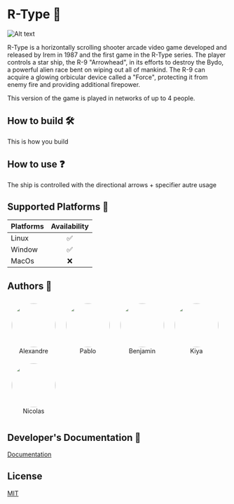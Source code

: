 
# R-Type 🚀

![Alt text](https://m.media-amazon.com/images/I/911DV9FiRTL.png)

R-Type is a horizontally scrolling shooter arcade video game developed and released by Irem in 1987 and the first game in the R-Type series. The player controls a star ship, the R-9 "Arrowhead", in its efforts to destroy the Bydo, a powerful alien race bent on wiping out all of mankind. The R-9 can acquire a glowing orbicular device called a "Force", protecting it from enemy fire and providing additional firepower.

This version of the game is played in networks of up to 4 people.

## How to build 🛠️

This is how you build
## How to use ❓
The ship is controlled with the directional arrows + specifier autre usage
## Supported Platforms 🤝

| Platforms | Availability |
| :---    |  :---:  |
| Linux   | ✅ |
| Window  | ✅ |
| MacOs   | ❌ |

## Authors 🐐

<div style="display: inline-block; margin: 10px; text-align: center;">
  <a href="https://github.com/AlexGuillard">
    <img
      src="https://avatars.githubusercontent.com/u/91674655?v=4"
      style="border-radius: 50%; width: 100px; height: 100px; vertical-align: middle;"
    />
  </a>
    <br />
    Alexandre
</div>

<div style="display: inline-block; margin: 10px; text-align: center;">
  <a href="https://github.com/Pablodeibar">
    <img
      src="https://avatars.githubusercontent.com/u/91668926?v=4"
      style="border-radius: 50%; width: 100px; height: 100px; vertical-align: middle;"
    />
  </a>
    <br />
    Pablo
</div>

<div style="display: inline-block; margin: 10px; text-align: center;">
  <a href="https://github.com/Benjicatch">
    <img
      src="https://avatars.githubusercontent.com/u/91670393?v=4"
      style="border-radius: 50%; width: 100px; height: 100px; vertical-align: middle;"
    />
  </a>
    <br />
    Benjamin
</div>

<div style="display: inline-block; margin: 10px; text-align: center;">
  <a href="https://github.com/Kiya971">
    <img
      src="https://avatars.githubusercontent.com/u/91669051?v=4"
      style="border-radius: 50%; width: 100px; height: 100px; vertical-align: middle;"
    />
  </a>
    <br />
    Kiya
</div>

<div style="display: inline-block; margin: 10px; text-align: center;">
  <a href="https://github.com/azeuio">
    <img
      src="https://avatars.githubusercontent.com/u/91672539?v=4"
      style="border-radius: 50%; width: 100px; height: 100px; vertical-align: middle;"
    />
  </a>
    <br />
    Nicolas
</div>

## Developer's Documentation 👷

[Documentation](https://linktodocumentation)


## License

[MIT](https://choosealicense.com/licenses/mit/)

